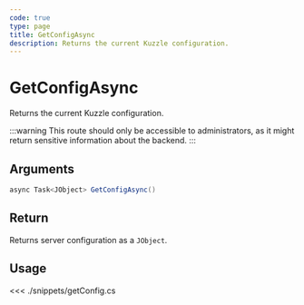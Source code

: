 ```yaml
---
code: true
type: page
title: GetConfigAsync
description: Returns the current Kuzzle configuration.
---
```


# GetConfigAsync

Returns the current Kuzzle configuration.

:::warning
This route should only be accessible to administrators, as it might return sensitive information about the backend.
:::

## Arguments

```csharp
async Task<JObject> GetConfigAsync()
```

## Return

Returns server configuration as a `JObject`.

## Usage

<<< ./snippets/getConfig.cs
